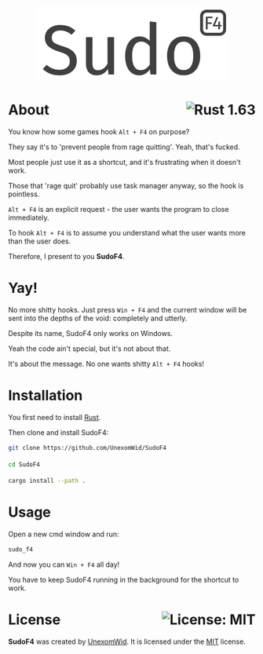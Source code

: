 <p align="center">
  <img src="public/logo.png" width="393" height="152" alt="sudo_f4">
</p>

# About <a href="https://www.rust-lang.org/"><img align="right" src="https://img.shields.io/badge/Rust-1.63-F74C00?logo=rust" alt="Rust 1.63" /></a>

You know how some games hook `Alt + F4` on purpose?

They say it's to 'prevent people from rage quitting'. Yeah, that's fucked.

Most people just use it as a shortcut, and it's frustrating when it doesn't work.

Those that 'rage quit' probably use task manager anyway, so the hook is pointless.

`Alt + F4` is an explicit request - the user wants the program to close immediately.

To hook `Alt + F4` is to assume you understand what the user wants more than the user does.

Therefore, I present to you **SudoF4**.

# Yay!

No more shitty hooks. Just press `Win + F4` and the current window will be sent into the depths of the void: completely and utterly.

Despite its name, SudoF4 only works on Windows.

Yeah the code ain't special, but it's not about that.

It's about the message. No one wants shitty `Alt + F4` hooks!

# Installation

You first need to install [Rust](https://www.rust-lang.org/).

Then clone and install SudoF4:

```sh
git clone https://github.com/UnexomWid/SudoF4

cd SudoF4

cargo install --path .
```

# Usage

Open a new cmd window and run:

```sh
sudo_f4
```

And now you can `Win + F4` all day!

You have to keep SudoF4 running in the background for the shortcut to work.

# License <a href="https://github.com/UnexomWid/SudoF4/blob/master/LICENSE"><img align="right" src="https://img.shields.io/badge/License-MIT-blue.svg" alt="License: MIT" /></a>

**SudoF4** was created by [UnexomWid](https://uw.exom.dev). It is licensed under the [MIT](https://github.com/UnexomWid/SudoF4/blob/master/LICENSE) license.